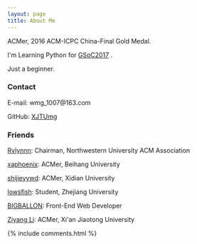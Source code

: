 ```yaml
---
layout: page
title: About Me
---
```


ACMer, 2016 ACM-ICPC China-Final Gold Medal.
<p>
I'm Learning Python for
<a target="_blank" href="https://developers.google.com/open-source/gsoc/"> GSoC2017</a>
.
<p>
Just a beginner.
<p>

<h3> Contact </h3>
<p>
E-mail: wmg_1007@163.com
<p>
GitHub: <a target="_blank" href="https://github.com/XJTUmg/"> XJTUmg</a>
<p>

<h3> Friends </h3>
<p>
<a target="_blank" href="http://rylynnn.github.io/"> Rylynnn</a>: Chairman, Northwestern University ACM Association
<p>
<a target="_blank" href="http://blog.csdn.net/xaphoenix"> xaphoenix</a>: ACMer, Beihang University
<p>
<a target="_blank" href="http://shijieyywd.com/"> shijieyywd</a>: ACMer, Xidian University
<p>
<a target="_blank" href="http://lowsfish.com/"> lowsfish</a>: Student, Zhejiang University
<p>
<a target="_blank" href="http://bigballon.github.io"> BIGBALLON</a>: Front-End Web Developer
<p>
<a target="_blank" href="http://liziyang96.com/"> Ziyang Li</a>: ACMer, Xi'an Jiaotong University
<p>
{% include comments.html %}
